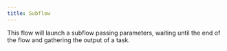 ```yaml
---
title: Subflow
---
```


This flow will launch a subflow passing parameters, waiting until the end of the flow and gathering the output of a task.

```yaml file=public/examples/flows_subflow.yml
```
